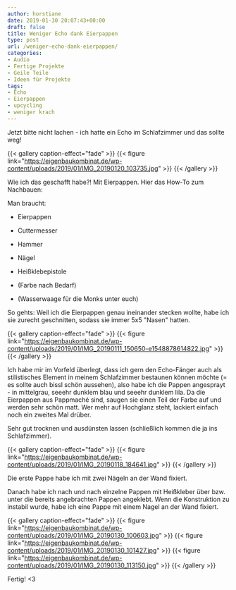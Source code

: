 ```yaml
---
author: horstiane
date: 2019-01-30 20:07:43+00:00
draft: false
title: Weniger Echo dank Eierpappen
type: post
url: /weniger-echo-dank-eierpappen/
categories:
- Audio
- Fertige Projekte
- Geile Teile
- Ideen für Projekte
tags:
- Echo
- Eierpappen
- upcycling
- weniger krach
---
```


Jetzt bitte nicht lachen - ich hatte ein Echo im Schlafzimmer und das sollte weg!

{{< gallery caption-effect="fade" >}}
{{< figure link="https://eigenbaukombinat.de/wp-content/uploads/2019/01/IMG_20190120_103735.jpg" >}}
{{< /gallery >}}

Wie ich das geschafft habe?! Mit Eierpappen. Hier das How-To zum Nachbauen:

<!-- more -->

Man braucht:

  * Eierpappen

  * Cuttermesser

  * Hammer

  * Nägel

  * Heißklebepistole

  * (Farbe nach Bedarf)

  * (Wasserwaage für die Monks unter euch)

So gehts:
Weil ich die Eierpappen genau ineinander stecken wollte, habe ich sie zurecht geschnitten, sodass sie immer 5x5 "Nasen" hatten.

{{< gallery caption-effect="fade" >}}
{{< figure link="https://eigenbaukombinat.de/wp-content/uploads/2019/01/IMG_20190111_150650-e1548878614822.jpg" >}}
{{< /gallery >}}


Ich habe mir im Vorfeld überlegt, dass ich gern den Echo-Fänger auch als stilistisches Element in meinem Schlafzimmer bestaunen können möchte (= es sollte auch bissl schön aussehen), also habe ich die Pappen angesprayt - in mittelgrau, seeehr dunklem blau und seeehr dunklem lila.
Da die Eierpappen aus Pappmaché sind, saugen sie einen Teil der Farbe auf und werden sehr schön matt. Wer mehr auf Hochglanz steht, lackiert einfach noch ein zweites Mal drüber.

Sehr gut trocknen und ausdünsten lassen (schließlich kommen die ja ins Schlafzimmer).

{{< gallery caption-effect="fade" >}}
{{< figure link="https://eigenbaukombinat.de/wp-content/uploads/2019/01/IMG_20190118_184641.jpg" >}}
{{< /gallery >}}

Die erste Pappe habe ich mit zwei Nägeln an der Wand fixiert.

Danach habe ich nach und nach einzelne Pappen mit Heißkleber über bzw. unter die bereits angebrachten Pappen angeklebt. Wenn die Konstruktion zu instabil wurde, habe ich eine Pappe mit einem Nagel an der Wand fixiert.

{{< gallery caption-effect="fade" >}}
{{< figure link="https://eigenbaukombinat.de/wp-content/uploads/2019/01/IMG_20190130_100603.jpg" >}}
{{< figure link="https://eigenbaukombinat.de/wp-content/uploads/2019/01/IMG_20190130_101427.jpg" >}}
{{< figure link="https://eigenbaukombinat.de/wp-content/uploads/2019/01/IMG_20190130_113150.jpg" >}}
{{< /gallery >}}

Fertig! <3
